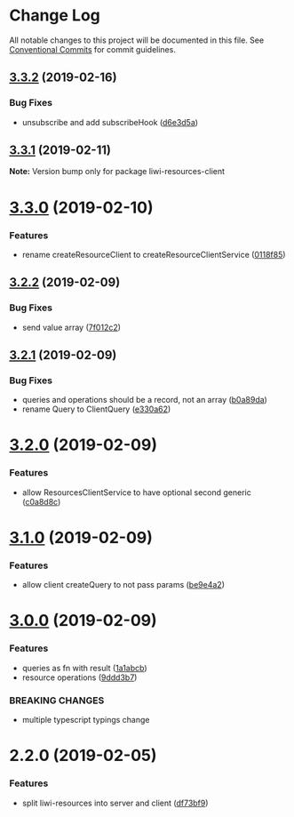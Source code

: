 # Change Log

All notable changes to this project will be documented in this file.
See [Conventional Commits](https://conventionalcommits.org) for commit guidelines.

## [3.3.2](https://github.com/liwijs/liwi/compare/liwi-resources-client@3.3.1...liwi-resources-client@3.3.2) (2019-02-16)


### Bug Fixes

* unsubscribe and add subscribeHook ([d6e3d5a](https://github.com/liwijs/liwi/commit/d6e3d5a))





## [3.3.1](https://github.com/liwijs/liwi/compare/liwi-resources-client@3.3.0...liwi-resources-client@3.3.1) (2019-02-11)

**Note:** Version bump only for package liwi-resources-client





# [3.3.0](https://github.com/liwijs/liwi/compare/liwi-resources-client@3.2.2...liwi-resources-client@3.3.0) (2019-02-10)


### Features

* rename createResourceClient to createResourceClientService ([0118f85](https://github.com/liwijs/liwi/commit/0118f85))





## [3.2.2](https://github.com/liwijs/liwi/compare/liwi-resources-client@3.2.1...liwi-resources-client@3.2.2) (2019-02-09)


### Bug Fixes

* send value array ([7f012c2](https://github.com/liwijs/liwi/commit/7f012c2))





## [3.2.1](https://github.com/liwijs/liwi/compare/liwi-resources-client@3.2.0...liwi-resources-client@3.2.1) (2019-02-09)


### Bug Fixes

* queries and operations should be a record, not an array ([b0a89da](https://github.com/liwijs/liwi/commit/b0a89da))
* rename Query to ClientQuery ([e330a62](https://github.com/liwijs/liwi/commit/e330a62))





# [3.2.0](https://github.com/liwijs/liwi/compare/liwi-resources-client@3.1.0...liwi-resources-client@3.2.0) (2019-02-09)


### Features

* allow ResourcesClientService to have optional second generic ([c0a8d8c](https://github.com/liwijs/liwi/commit/c0a8d8c))





# [3.1.0](https://github.com/liwijs/liwi/compare/liwi-resources-client@3.0.0...liwi-resources-client@3.1.0) (2019-02-09)


### Features

* allow client createQuery to not pass params ([be9e4a2](https://github.com/liwijs/liwi/commit/be9e4a2))





# [3.0.0](https://github.com/liwijs/liwi/compare/liwi-resources-client@2.2.0...liwi-resources-client@3.0.0) (2019-02-09)


### Features

* queries as fn with result ([1a1abcb](https://github.com/liwijs/liwi/commit/1a1abcb))
* resource operations ([9ddd3b7](https://github.com/liwijs/liwi/commit/9ddd3b7))


### BREAKING CHANGES

* multiple typescript typings change





# 2.2.0 (2019-02-05)


### Features

* split liwi-resources into server and client ([df73bf9](https://github.com/liwijs/liwi/commit/df73bf9))
